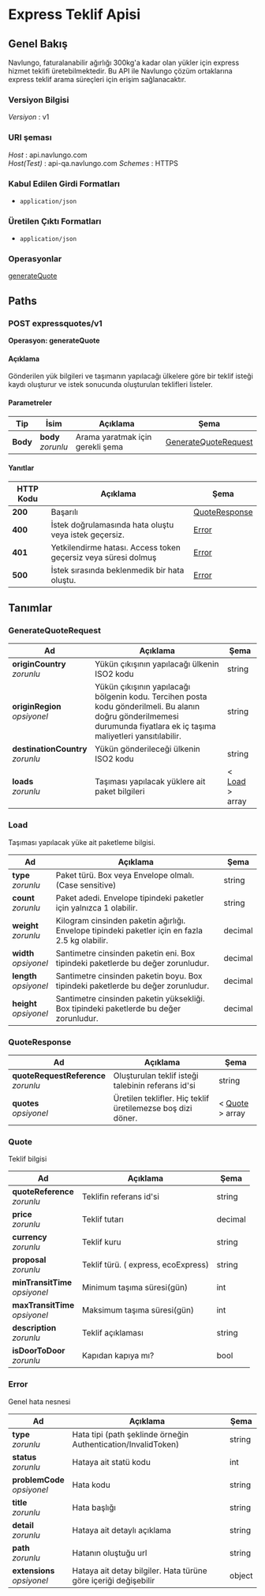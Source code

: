 # Express Teklif Apisi

<a name="overview"></a>

## Genel Bakış

Navlungo, faturalanabilir ağırlığı 300kg'a kadar olan yükler için express hizmet teklifi üretebilmektedir. Bu API ile Navlungo çözüm ortaklarına express teklif arama süreçleri için erişim sağlanacaktır.

### Versiyon Bilgisi

_Versiyon_ : v1

### URI şeması

_Host_ : api.navlungo.com  
_Host(Test)_ : api-qa.navlungo.com
_Schemes_ : HTTPS

### Kabul Edilen Girdi Formatları

- `application/json`

### Üretilen Çıktı Formatları

- `application/json`

### Operasyonlar

[generateQuote](#quotes)<br>

<a name="paths"></a>

## Paths

<a name="quotes"></a>

### POST expressquotes/v1

**Operasyon: generateQuote**

#### Açıklama

Gönderilen yük bilgileri ve taşımanın yapılacağı ülkelere göre bir teklif isteği kaydı oluşturur ve istek sonucunda oluşturulan teklifleri listeler.

#### Parametreler

| Tip      | İsim                   | Açıklama                         | Şema                                          |
| -------- | ---------------------- | -------------------------------- | --------------------------------------------- |
| **Body** | **body** <br>_zorunlu_ | Arama yaratmak için gerekli şema | [GenerateQuoteRequest](#generateQuoteRequest) |

#### Yanıtlar

| HTTP Kodu | Açıklama                                                       | Şema                            |
| --------- | -------------------------------------------------------------- | ------------------------------- |
| **200**   | Başarılı                                                       | [QuoteResponse](#quoteResponse) |
| **400**   | İstek doğrulamasında hata oluştu veya istek geçersiz.          | [Error](#error)                 |
| **401**   | Yetkilendirme hatası. Access token geçersiz veya süresi dolmuş | [Error](#error)                 |
| **500**   | İstek sırasında beklenmedik bir hata oluştu.                   | [Error](#error)                 |

<a name="definitions"></a>

## Tanımlar

<a name="generateQuoteRequest"></a>

### GenerateQuoteRequest

| Ad                                   | Açıklama                                                                                                                                                                | Şema                    |
| ------------------------------------ | ----------------------------------------------------------------------------------------------------------------------------------------------------------------------- | ----------------------- |
| **originCountry** <br>_zorunlu_      | Yükün çıkışının yapılacağı ülkenin ISO2 kodu                                                                                                                            | string                  |
| **originRegion** <br>_opsiyonel_     | Yükün çıkışının yapılacağı bölgenin kodu. Tercihen posta kodu gönderilmeli. Bu alanın doğru gönderilmemesi durumunda fiyatlara ek iç taşıma maliyetleri yansıtılabilir. | string                  |
| **destinationCountry** <br>_zorunlu_ | Yükün gönderileceği ülkenin ISO2 kodu                                                                                                                                   | string                  |
| **loads** <br>_zorunlu_              | Taşıması yapılacak yüklere ait paket bilgileri                                                                                                                          | < [Load](#load) > array |

<a name="load"></a>

### Load

Taşıması yapılacak yüke ait paketleme bilgisi.

| Ad                         | Açıklama                                                                                        | Şema    |
| -------------------------- | ----------------------------------------------------------------------------------------------- | ------- |
| **type** <br>_zorunlu_     | Paket türü. Box veya Envelope olmalı. (Case sensitive)                                          | string  |
| **count** <br>_zorunlu_    | Paket adedi. Envelope tipindeki paketler için yalnızca 1 olabilir.                              | string  |
| **weight** <br>_zorunlu_   | Kilogram cinsinden paketin ağırlığı. Envelope tipindeki paketler için en fazla 2.5 kg olabilir. | decimal |
| **width** <br>_opsiyonel_  | Santimetre cinsinden paketin eni. Box tipindeki paketlerde bu değer zorunludur.                 | decimal |
| **length** <br>_opsiyonel_ | Santimetre cinsinden paketin boyu. Box tipindeki paketlerde bu değer zorunludur.                | decimal |
| **height** <br>_opsiyonel_ | Santimetre cinsinden paketin yüksekliği. Box tipindeki paketlerde bu değer zorunludur.          | decimal |

<a name="quoteResponse"></a>

### QuoteResponse

| Ad                                      | Açıklama                                                    | Şema                      |
| --------------------------------------- | ----------------------------------------------------------- | ------------------------- |
| **quoteRequestReference** <br>_zorunlu_ | Oluşturulan teklif isteği talebinin referans id'si          | string                    |
| **quotes** <br>_opsiyonel_              | Üretilen teklifler. Hiç teklif üretilemezse boş dizi döner. | < [Quote](#quote) > array |

<a name="quote"></a>

### Quote

Teklif bilgisi

| Ad                                 | Açıklama                            | Şema    |
| ---------------------------------- | ----------------------------------- | ------- |
| **quoteReference** <br>_zorunlu_   | Teklifin referans id'si             | string  |
| **price** <br>_zorunlu_            | Teklif tutarı                       | decimal |
| **currency** <br>_zorunlu_         | Teklif kuru                         | string  |
| **proposal** <br>_zorunlu_         | Teklif türü. ( express, ecoExpress) | string  |
| **minTransitTime** <br>_opsiyonel_ | Minimum taşıma süresi(gün)          | int     |
| **maxTransitTime** <br>_opsiyonel_ | Maksimum taşıma süresi(gün)         | int     |
| **description** <br>_zorunlu_      | Teklif açıklaması                   | string  |
| **isDoorToDoor** <br>_zorunlu_     | Kapıdan kapıya mı?                  | bool    |

<a name="error"></a>

### Error

Genel hata nesnesi

| Ad                              | Açıklama                                                        | Şema   |
| ------------------------------- | --------------------------------------------------------------- | ------ |
| **type** <br>_zorunlu_          | Hata tipi (path şeklinde örneğin Authentication/InvalidToken)   | string |
| **status** <br>_zorunlu_        | Hataya ait statü kodu                                           | int    |
| **problemCode** <br>_opsiyonel_ | Hata kodu                                                       | string |
| **title** <br>_zorunlu_         | Hata başlığı                                                    | string |
| **detail** <br>_zorunlu_        | Hataya ait detaylı açıklama                                     | string |
| **path** <br>_zorunlu_          | Hatanın oluştuğu url                                            | string |
| **extensions** <br>_opsiyonel_  | Hataya ait detay bilgiler. Hata türüne göre içeriği değişebilir | object |
